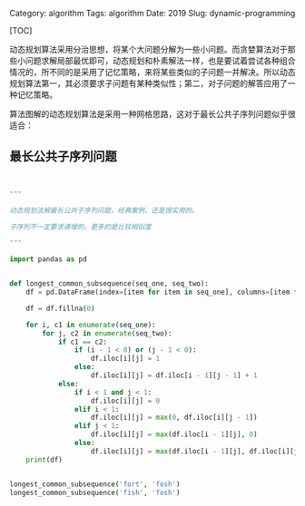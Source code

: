 Category: algorithm
Tags: algorithm
Date: 2019
Slug: dynamic-programming

[TOC]

动态规划算法采用分治思想，将某个大问题分解为一些小问题。而贪婪算法对于那些小问题求解局部最优即可，动态规划和朴素解法一样，也是要试着尝试各种组合情况的，所不同的是采用了记忆策略，来将某些类似的子问题一并解决。所以动态规划算法第一，其必须要求子问题有某种类似性；第二，对子问题的解答应用了一种记忆策略。

算法图解的动态规划算法是采用一种网格思路，这对于最长公共子序列问题似乎很适合：



## 最长公共子序列问题



```python


"""

动态规划法解最长公共子序列问题，经典案例，还是很实用的。

子序列不一定要求递增的，更多的是比较相似度

"""

import pandas as pd


def longest_common_subsequence(seq_one, seq_two):
    df = pd.DataFrame(index=[item for item in seq_one], columns=[item for item in seq_two])

    df = df.fillna(0)

    for i, c1 in enumerate(seq_one):
        for j, c2 in enumerate(seq_two):
            if c1 == c2:
                if (i - 1 < 0) or (j - 1 < 0):
                    df.iloc[i][j] = 1
                else:
                    df.iloc[i][j] = df.iloc[i - 1][j - 1] + 1
            else:
                if i < 1 and j < 1:
                    df.iloc[i][j] = 0
                elif i < 1:
                    df.iloc[i][j] = max(0, df.iloc[i][j - 1])
                elif j < 1:
                    df.iloc[i][j] = max(df.iloc[i - 1][j], 0)
                else:
                    df.iloc[i][j] = max(df.iloc[i - 1][j], df.iloc[i][j - 1])
    print(df)


longest_common_subsequence('fort', 'fosh')
longest_common_subsequence('fish', 'fosh')
```





